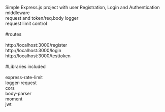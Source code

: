 Simple Express.js project with user Registration, Login and Authentication middleware
<br />
request and token/req.body logger <br />
request limit control<br /><br />
#routes
<br /><br />
http://localhost:3000/register <br />
http://localhost:3000/login <br />
http://localhost:3000/testtoken
<br /><br />
#Libraries included 
<br /><br />
express-rate-limit <br />
logger-request <br />
cors <br />
body-parser <br />
moment <br />
jwt <br />


